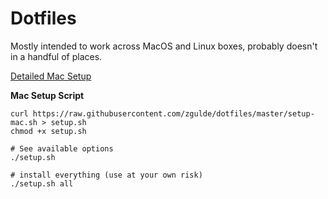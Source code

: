 # Dotfiles

Mostly intended to work across MacOS and Linux boxes, probably doesn't in a
handful of places.

[Detailed Mac Setup](mac-setup.md)

**Mac Setup Script**

```
curl https://raw.githubusercontent.com/zgulde/dotfiles/master/setup-mac.sh > setup.sh
chmod +x setup.sh

# See available options
./setup.sh

# install everything (use at your own risk)
./setup.sh all
```
